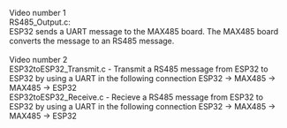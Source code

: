 Video number 1 <br>
RS485_Output.c:<br> ESP32 sends a UART message to the MAX485 board. The MAX485 board converts the message to an RS485 message.<br><br>
Video number 2 <br>
ESP32toESP32_Transmit.c - Transmit a RS485 message from ESP32 to ESP32 by using a UART in the following connection ESP32 -> MAX485 -> MAX485 -> ESP32 <br>
ESP32toESP32_Receive.c - Recieve a RS485 message from ESP32 to ESP32 by using a UART in the following connection ESP32 -> MAX485 -> MAX485 -> ESP32 <br>
